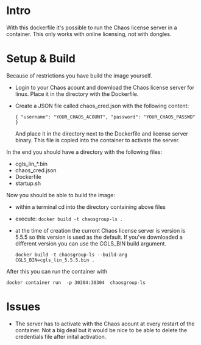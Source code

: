 # Intro
With this dockerfile it's possible to run the Chaos license server in a container. This only works with online licensing, not with dongles. 

# Setup & Build
Because of restrictions you have build the image yourself.
- Login to your Chaos acount and download the Chaos license server for linux. Place it in the directory with the Dockerfile.

- Create a JSON file called chaos_cred.json with the 
following content:

    `
    {
    "username": "YOUR_CHAOS_ACOUNT",
    "password": "YOUR_CHAOS_PASSWD"
    }
    `

    And place it in the directory next to the Dockerfile and license server binary. This file is copied into the container to activate the server.

In the end you should have a directory with the following files:

* cgls_lin_*.bin
* chaos_cred.json
* Dockerfile
* startup.sh

Now you should be able to build the image:
* within a terminal cd into the directory containing above files
* execute: `docker build -t chaosgroup-ls .`
* at the time of creation the current Chaos license server is version is 5.5.5 so this version is used as the default. If you've downloaded a different version you can use the CGLS_BIN build argument.

    `docker build -t chaosgroup-ls --build-arg CGLS_BIN=cgls_lin_5.5.5.bin .`

 
After this you can run the container with

`docker container run  -p 30304:30304  chaosgroup-ls`

# Issues
* The server has to activate with the Chaos acount at every restart of the container. Not a big deal but it would be nice to be able to delete the credentials file after inital activation.

